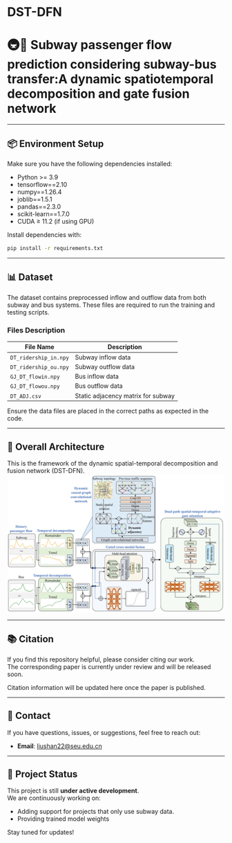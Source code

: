 # DST-DFN
# 🚇🚌 Subway passenger flow prediction considering subway-bus transfer:A dynamic spatiotemporal decomposition and gate fusion network

---

## 📦 Environment Setup

Make sure you have the following dependencies installed:

- Python >= 3.9  
- tensorflow==2.10
- numpy==1.26.4
- joblib==1.5.1
- pandas==2.3.0
- scikit-learn==1.7.0
- CUDA ≥ 11.2 (if using GPU)

Install dependencies with:

```bash
pip install -r requirements.txt
```

---

## 📊 Dataset

The dataset contains preprocessed inflow and outflow data from both subway and bus systems. These files are required to run the training and testing scripts.

### Files Description

| File Name               | Description                            |
|------------------------|----------------------------------------|
| `DT_ridership_in.npy`  | Subway inflow data                     |
| `DT_ridership_ou.npy`  | Subway outflow data                    |
| `GJ_DT_flowin.npy`     | Bus inflow data                        |
| `GJ_DT_flowou.npy`     | Bus outflow data                       |
| `DT_ADJ.csv`           | Static adjacency matrix for subway     |

Ensure the data files are placed in the correct paths as expected in the code.  

---


## 🧠 Overall Architecture
This is the framework of the dynamic spatial-temporal decomposition and fusion network (DST-DFN).
![Framework of the dynamic spatial-temporal decomposition and fusion network (DST-DFN).](./Figs/over-stru.jpg)


---
## 📚 Citation

If you find this repository helpful, please consider citing our work.  
The corresponding paper is currently under review and will be released soon.  

Citation information will be updated here once the paper is published.

---

## 📮 Contact

If you have questions, issues, or suggestions, feel free to reach out:

- **Email**: liushan22@seu.edu.cn  

---

## 🧪 Project Status

This project is still **under active development**.  
We are continuously working on:

- Adding support for projects that only use subway data.  
- Providing trained model weights 

Stay tuned for updates!
